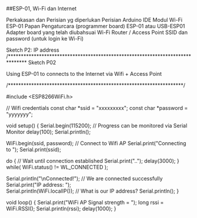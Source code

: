 ##ESP-01, Wi-Fi dan Internet

Perkakasan dan Perisian yg diperlukan
Perisian Arduino IDE
Modul Wi-Fi ESP-01
Papan Pengaturcara (programmer board) ESP-01
atau USB-ESP01 Adapter board yang telah diubahsuai 
Wi-Fi Router / Access Point
SSID dan password (untuk login ke Wi-Fi)

Sketch P2: IP address
/*******************************************************************************
  Sketch P02 

  Using ESP-01 to connects to the Internet via Wifi + Access Point
  
/********************************************************************/

#include <ESP8266WiFi.h>

// Wifi credentials
const char *ssid = "xxxxxxxxx";
const char *password = "yyyyyyy";

void setup() 
{
  Serial.begin(115200);           // Progress can be monitored via Serial Monitor
  delay(100);
  Serial.println();

  WiFi.begin(ssid, password);     // Connect to Wifi AP
  Serial.print("Connecting to ");
  Serial.print(ssid);
  
  do {                            // Wait until connection established
    Serial.print("..");
    delay(3000);
  } while( WiFi.status() != WL_CONNECTED );

  Serial.println("\nConnected!");   // We are connected successfully
  Serial.print("IP address: ");     
  Serial.println(WiFi.localIP());   // What is our IP address?
  Serial.println();
}

void loop() 
{
  Serial.print("WiFi AP Signal strength = ");
  long rssi = WiFi.RSSI();
  Serial.println(rssi);
  delay(1000);
}

